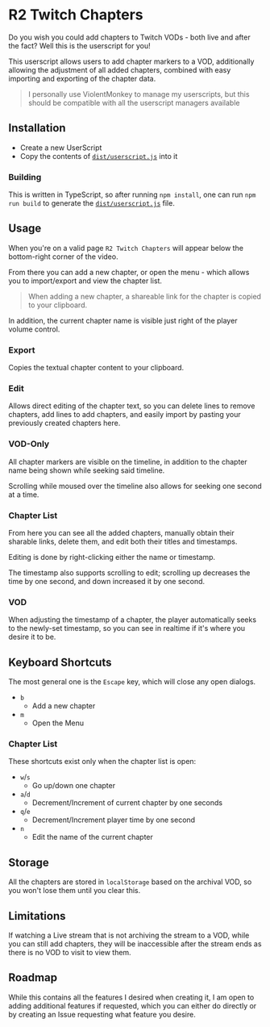# R2 Twitch Chapters

Do you wish you could add chapters to Twitch VODs - both live and after the fact? Well this is the userscript for you!

This userscript allows users to add chapter markers to a VOD, additionally allowing the adjustment of all added chapters, combined with easy importing and exporting of the chapter data.

> I personally use ViolentMonkey to manage my userscripts, but this should be compatible with all the userscript managers available

## Installation

- Create a new UserScript
- Copy the contents of [`dist/userscript.js`](../../blob/dist/dist/userscript.js) into it

### Building

This is written in TypeScript, so after running `npm install`, one can run `npm run build` to generate the [`dist/userscript.js`](../../blob/dist/dist/userscript.js) file.

## Usage

When you're on a valid page `R2 Twitch Chapters` will appear below the bottom-right corner of the video.

From there you can add a new chapter, or open the menu - which allows you to import/export and view the chapter list.

> When adding a new chapter, a shareable link for the chapter is copied to your clipboard.

In addition, the current chapter name is visible just right of the player volume control.

### Export

Copies the textual chapter content to your clipboard.

### Edit

Allows direct editing of the chapter text, so you can delete lines to remove chapters, add lines to add chapters, and easily import by pasting your previously created chapters here.

### VOD-Only

All chapter markers are visible on the timeline, in addition to the chapter name being shown while seeking said timeline.

Scrolling while moused over the timeline also allows for seeking one second at a time.

### Chapter List

From here you can see all the added chapters, manually obtain their sharable links, delete them, and edit both their titles and timestamps.

Editing is done by right-clicking either the name or timestamp.

The timestamp also supports scrolling to edit; scrolling up decreases the time by one second, and down increased it by one second.

### VOD

When adjusting the timestamp of a chapter, the player automatically seeks to the newly-set timestamp, so you can see in realtime if it's where you desire it to be.

## Keyboard Shortcuts

The most general one is the `Escape` key, which will close any open dialogs.

- `b`
  - Add a new chapter
- `m`
  - Open the Menu

### Chapter List

These shortcuts exist only when the chapter list is open:

- `w`/`s`
  - Go up/down one chapter
- `a`/`d`
  - Decrement/Increment of current chapter by one seconds
- `q`/`e`
  - Decrement/Increment player time by one second
- `n`
  - Edit the name of the current chapter

## Storage

All the chapters are stored in `localStorage` based on the archival VOD, so you won't lose them until you clear this.

## Limitations

If watching a Live stream that is not archiving the stream to a VOD, while you can still add chapters, they will be inaccessible after the stream ends as there is no VOD to visit to view them.

## Roadmap

While this contains all the features I desired when creating it, I am open to adding additional features if requested, which you can either do directly or by creating an Issue requesting what feature you desire.
